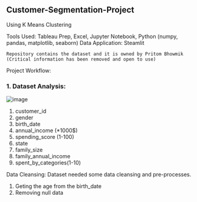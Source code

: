 ## Customer-Segmentation-Project

Using K Means Clustering

Tools Used:
Tableau Prep, Excel, Jupyter Notebook, Python (numpy, pandas, matplotlib, seaborn)
Data Application: Steamlit

    Repository contains the dataset and it is owned by Pritom Bhowmik (Critical information has been removed and open to use)

Project Workflow:

### 1. Dataset Analysis:

![image](https://user-images.githubusercontent.com/56447975/196414981-c0e4665b-4d3c-4ba1-9a53-e136a5aab6dc.png)
                                                  
1. customer_id
2. gender	
3. birth_date	
4. annual_income (*1000$)	
5. spending_score (1-100)	
6. state	
7. family_size	
8. family_annual_income	
9. spent_by_categories(1-10)

Data Cleansing: Dataset needed some data cleansing and pre-processes.
1. Geting the age from the birth_date
2. Removing null data


